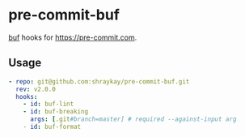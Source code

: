 # pre-commit-buf

[buf](https://github.com/bufbuild/buf) hooks for <https://pre-commit.com>.

## Usage

```yaml
- repo: git@github.com:shraykay/pre-commit-buf.git
  rev: v2.0.0
  hooks:
    - id: buf-lint
    - id: buf-breaking
      args: [.git#branch=master] # required --against-input arg
    - id: buf-format
```
